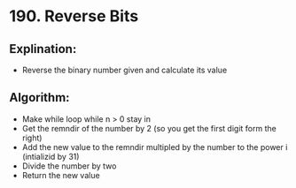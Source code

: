 # 190. Reverse Bits

 ## Explination:
 - Reverse the binary number given and calculate its value 
 
 ## Algorithm:
 - Make while loop while n > 0 stay in
 - Get the remndir of the number by 2 (so you get the first digit form the right)
 - Add the new value to the remndir multipled by the number to the power i (intializid by 31)
 - Divide the number by two
 - Return the new value


